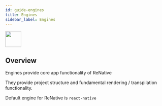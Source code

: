 ```yaml
---
id: guide-engines
title: Engines
sidebar_label: Engines
---
```


<img src="https://renative.org/img/ic_engine.png" width=50 height=50 />

## Overview

Engines provide core app functionality of ReNative

They provide project structure and fundamental rendering / transpilation functionality.

Default engine for ReNative is `react-native`
